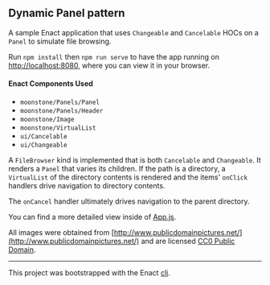 ## Dynamic Panel pattern

A sample Enact application that uses `Changeable` and `Cancelable` HOCs on a `Panel` to simulate file browsing.

Run `npm install` then `npm run serve` to have the app running on [http://localhost:8080](http://localhost:8080), where you can view it in your browser.

#### Enact Components Used
- `moonstone/Panels/Panel`
- `moonstone/Panels/Header`
- `moonstone/Image`
- `moonstone/VirtualList`
- `ui/Cancelable`
- `ui/Changeable`

A `FileBrowser` kind is implemented that is both `Cancelable` and `Changeable`.  It renders a `Panel` that varies its children.  If the path is a directory, a `VirtualList` of the directory contents is rendered and the items' `onClick` handlers drive navigation to directory contents.

The `onCancel` handler ultimately drives navigation to the parent directory.

You can find a more detailed view inside of [App.js](src/App/App.js).

All images were obtained from [http://www.publicdomainpictures.net/](http://www.publicdomainpictures.net/) and are licensed [CC0 Public Domain](https://creativecommons.org/publicdomain/zero/1.0/).

---

This project was bootstrapped with the Enact [cli](https://github.com/enactjs/cli).
